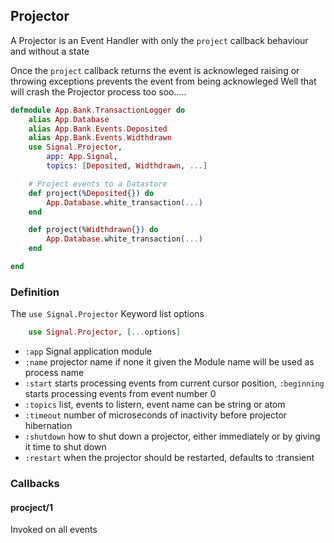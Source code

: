 ## Projector

A Projector is an Event Handler with only the `project` callback behaviour 
and without a state 

Once the `project` callback returns the event is acknowleged
raising or throwing exceptions prevents the event from being acknowleged
Well that will crash the Projector process too soo.....

```elixir
defmodule App.Bank.TransactionLogger do
    alias App.Database
    alias App.Bank.Events.Deposited
    alias App.Bank.Events.Widthdrawn
    use Signal.Projector,
        app: App.Signal,
        topics: [Deposited, Widthdrawn, ...]

    # Project events to a Datastore
    def project(%Deposited{}) do
        App.Database.white_transaction(...)    
    end

    def project(%Widthdrawn{}) do
        App.Database.white_transaction(...)    
    end

end
```

### Definition

The `use Signal.Projector` Keyword list options

```elixir
    use Signal.Projector, [...options]
```

- `:app` Signal application module
- `:name` projector name if none it given the Module name will be used as process name
- `:start` starts processing events from current cursor position, `:beginning` starts processing events from event number 0
- `:topics` list, events to listern, event name can be string or atom
- `:timeout` number of microseconds of inactivity before projector hibernation
- `:shutdown`  how to shut down a projector, either immediately or by giving it time to shut down
- `:restart` when the projector should be restarted, defaults to :transient


### Callbacks

#### procject/1
Invoked on all events

